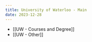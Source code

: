 ```yaml
---
title: University of Waterloo - Main
date: 2023-12-28
---
```

- [[UW  - Courses and Degree]]
- [[UW - Other]]


